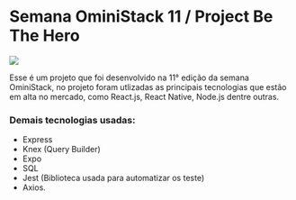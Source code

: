 # Semana OminiStack 11 / Project Be The Hero

![](/project_complete_images/home_page.PNG)

Esse é um projeto que foi desenvolvido na 11° edição da semana OminiStack, no projeto foram utlizadas as principais tecnologias que estão em alta no mercado, como React.js, React Native, Node.js dentre outras.

### Demais tecnologias usadas: 
- Express
- Knex (Query Builder)
- Expo
- SQL
- Jest (Biblioteca usada para automatizar os teste)
- Axios.

